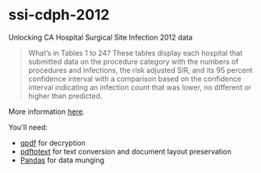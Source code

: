 ssi-cdph-2012
=============

Unlocking CA Hospital Surgical Site Infection 2012 data

> What’s in Tables 1 to 24? These tables display each hospital that submitted data on the procedure category with the numbers of procedures and infections, the risk adjusted SIR, and its 95 percent confidence interval with a comparison based on the confidence interval indicating an infection count that was lower, no different or higher than predicted.

More information [here](http://www.cdph.ca.gov/programs/hai/Pages/SurgicalSiteInfections-Report.aspx).

You'll need:
* [qpdf](http://qpdf.sourceforge.net/) for decryption
* [pdftotext](http://www.bluem.net/en/mac/packages/) for text conversion and document layout preservation
* [Pandas](http://pandas.pydata.org/) for data munging
